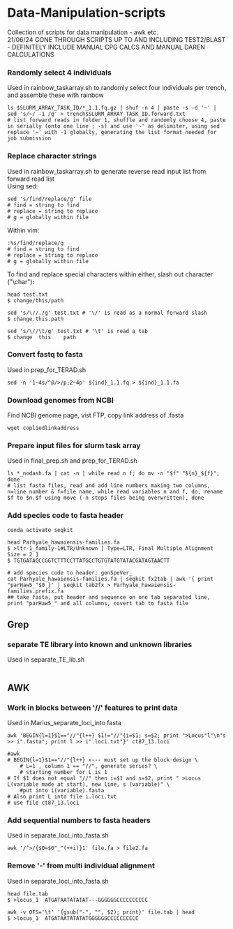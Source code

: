 # Data-Manipulation-scripts
Collection of scripts for data manipulation - awk etc.   
21/06/24 GONE THROUGH SCRIPTS UP TO AND INCLUDING TEST2/BLAST - DEFINITELY INCLUDE MANUAL CPG CALCS AND MANUAL DAREN CALCULATIONS
   
### Randomly select 4 individuals  
Used in rainbow_taskarray.sh to randomly select four individuals per trench, and assemble these with rainbow  
```
ls $SLURM_ARRAY_TASK_ID/*_1.1.fq.gz | shuf -n 4 | paste -s -d '~' | sed 's/~/ -1 /g' > trench$SLURM_ARRAY_TASK_ID.forward.txt
# list forward reads in folder 1, shuffle and randomly choose 4, paste in serially (onto one line ; -s) and use '~' as delimiter, using sed replace '~' with -1 globally, generating the list format needed for job submission
```

### Replace character strings
Used in rainbow_taskarray.sh to generate reverse read input list from forward read list  
Using sed:
```
sed 's/find/replace/g' file
# find = string to find
# replace = string to replace
# g = globally within file
```
Within vim:
```
:%s/find/replace/g
# find = string to find
# replace = string to replace
# g = globally within file
```
To find and replace special characters within either, slash out character ("\char"):   
```
head test.txt
$ change/this/path

sed 's/\//./g' test.txt # '\/' is read as a normal forward slash
$ change.this.path

sed 's/\//\t/g' test.txt # '\t' is read a tab
$ change  this    path
```
### Convert fastq to fasta
Used in prep_for_TERAD.sh  
```
sed -n '1~4s/^@/>/p;2~4p' ${ind}_1.1.fq > ${ind}_1.1.fa
```

### Download genomes from NCBI
Find NCBI genome page, vist FTP, copy link address of .fasta
```
wget copliedlinkaddress
```
### Prepare input files for slurm task array
Used in final_prep.sh and prep_for_TERAD.sh
```
ls *_nodash.fa | cat -n | while read n f; do mv -n "$f" "${n}_${f}"; done
# list fasta files, read and add line numbers making two columns, n=line number & f=file name, while read variables n and f, do, rename $f to $n.$f using move (-n stops files being overwritten), done
```
### Add species code to fasta header
```
conda activate seqkit

head Parhyale_hawaiensis-families.fa
$ >ltr-1_family-1#LTR/Unknown [ Type=LTR, Final Multiple Alignment Size = 2 ]
$ TGTGATAGCCGGTCTTTCCTTATGCCTGTGTATGTATACGATAGTAACTT

# add species code to header: genSpeVer_
cat Parhyale_hawaiensis-families.fa | seqkit fx2tab | awk '{ print "parHaw5_"$0 }' | seqkit tab2fx > Parhyale_hawaiensis-families.prefix.fa
## take fasta, put header and sequence on one tab separated line, print "parHaw5_" and all columns, covert tab to fasta file

```
## Grep
### separate TE library into known and unknown libraries
Used in separate_TE_lib.sh
```
```

## AWK
### Work in blocks between '//' features to print data
Used in Marius_separate_loci_into fasta  
```
awk 'BEGIN{l=1}$1=="//"{l++} $1!="//"{i=$1; s=$2; print ">Locus"l"\n"s >> i".fasta"; print l >> i".loci.txt"}' ct87_13.loci

#awk 
# BEGIN{l=1}$1=="//"{l++} <--- must set up the block design \
	# L=1 , column 1 == "//", generate series? \
	# starting number for L is 1
# If $1 does not equal "//" then i=$1 and s=$2, print " >Locus L(variable made at start), new line, s (variable)" \
	#put into i(variable).fasta 
# Also print L into file i.loci.txt
# use file ct87_13.loci
```

### Add sequential numbers to fasta headers
Used in separate_loci_into_fasta.sh
```
awk '/^>/{$0=$0"_"(++i)}1' file.fa > file2.fa
```

### Remove '-' from multi individual alignment
Used in separate_loci_into_fasta.sh
```
head file.tab
$ >locus_1	ATGATAATATATAT---GGGGGGCCCCCCCCCC

awk -v OFS='\t' '{gsub("-", "", $2); print}' file.tab | head
$ >locus_1	ATGATAATATATATGGGGGGCCCCCCCCCC
```

